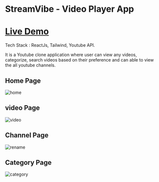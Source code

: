 # StreamVibe - Video Player App


# [Live Demo](https://stream-vibe.netlify.app)


Tech Stack : ReactJs, Tailwind, Youtube API.



It is a Youtube clone application where user can view any videos, categorize, search videos based on their preference and can able to view the all youtube channels.



## Home Page



![home](https://github.com/Guhan000/StreamVibe/assets/84968720/ea7342af-6886-4921-afa4-255a5359a907)




## video Page

![video](https://github.com/Guhan000/StreamVibe/assets/84968720/980c805c-b650-4a45-bf48-85dd3585954d)






## Channel Page



![rename](https://github.com/Guhan000/StreamVibe/assets/84968720/16d954aa-86bd-4c44-95bc-58cfbf8dcf2d)



## Category Page

![category](https://github.com/Guhan000/StreamVibe/assets/84968720/84b8dfa2-4808-4a8f-8d8f-c4c71c446e77)

